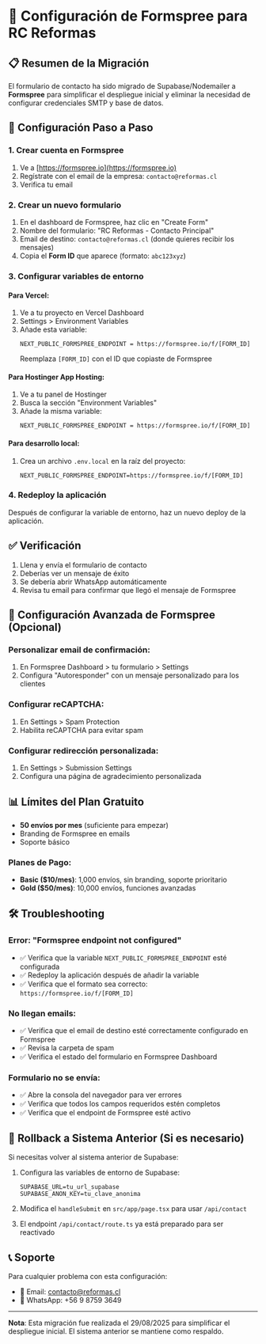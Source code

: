 # 📝 Configuración de Formspree para RC Reformas

## 📋 Resumen de la Migración

El formulario de contacto ha sido migrado de Supabase/Nodemailer a **Formspree** para simplificar el despliegue inicial y eliminar la necesidad de configurar credenciales SMTP y base de datos.

## 🚀 Configuración Paso a Paso

### 1. Crear cuenta en Formspree

1. Ve a [https://formspree.io](https://formspree.io)
2. Regístrate con el email de la empresa: `contacto@reformas.cl`
3. Verifica tu email

### 2. Crear un nuevo formulario

1. En el dashboard de Formspree, haz clic en "Create Form"
2. Nombre del formulario: "RC Reformas - Contacto Principal"
3. Email de destino: `contacto@reformas.cl` (donde quieres recibir los mensajes)
4. Copia el **Form ID** que aparece (formato: `abc123xyz`)

### 3. Configurar variables de entorno

#### Para Vercel:

1. Ve a tu proyecto en Vercel Dashboard
2. Settings > Environment Variables
3. Añade esta variable:
   ```
   NEXT_PUBLIC_FORMSPREE_ENDPOINT = https://formspree.io/f/[FORM_ID]
   ```
   Reemplaza `[FORM_ID]` con el ID que copiaste de Formspree

#### Para Hostinger App Hosting:

1. Ve a tu panel de Hostinger
2. Busca la sección "Environment Variables"
3. Añade la misma variable:
   ```
   NEXT_PUBLIC_FORMSPREE_ENDPOINT = https://formspree.io/f/[FORM_ID]
   ```

#### Para desarrollo local:

1. Crea un archivo `.env.local` en la raíz del proyecto:
   ```env
   NEXT_PUBLIC_FORMSPREE_ENDPOINT=https://formspree.io/f/[FORM_ID]
   ```

### 4. Redeploy la aplicación

Después de configurar la variable de entorno, haz un nuevo deploy de la aplicación.

## ✅ Verificación

1. Llena y envía el formulario de contacto
2. Deberías ver un mensaje de éxito
3. Se debería abrir WhatsApp automáticamente
4. Revisa tu email para confirmar que llegó el mensaje de Formspree

## 🔧 Configuración Avanzada de Formspree (Opcional)

### Personalizar email de confirmación:

1. En Formspree Dashboard > tu formulario > Settings
2. Configura "Autoresponder" con un mensaje personalizado para los clientes

### Configurar reCAPTCHA:

1. En Settings > Spam Protection
2. Habilita reCAPTCHA para evitar spam

### Configurar redirección personalizada:

1. En Settings > Submission Settings
2. Configura una página de agradecimiento personalizada

## 📊 Límites del Plan Gratuito

- **50 envíos por mes** (suficiente para empezar)
- Branding de Formspree en emails
- Soporte básico

### Planes de Pago:

- **Basic ($10/mes)**: 1,000 envíos, sin branding, soporte prioritario
- **Gold ($50/mes)**: 10,000 envíos, funciones avanzadas

## 🛠️ Troubleshooting

### Error: "Formspree endpoint not configured"

- ✅ Verifica que la variable `NEXT_PUBLIC_FORMSPREE_ENDPOINT` esté configurada
- ✅ Redeploy la aplicación después de añadir la variable
- ✅ Verifica que el formato sea correcto: `https://formspree.io/f/[FORM_ID]`

### No llegan emails:

- ✅ Verifica que el email de destino esté correctamente configurado en Formspree
- ✅ Revisa la carpeta de spam
- ✅ Verifica el estado del formulario en Formspree Dashboard

### Formulario no se envía:

- ✅ Abre la consola del navegador para ver errores
- ✅ Verifica que todos los campos requeridos estén completos
- ✅ Verifica que el endpoint de Formspree esté activo

## 🔄 Rollback a Sistema Anterior (Si es necesario)

Si necesitas volver al sistema anterior de Supabase:

1. Configura las variables de entorno de Supabase:

   ```env
   SUPABASE_URL=tu_url_supabase
   SUPABASE_ANON_KEY=tu_clave_anonima
   ```

2. Modifica el `handleSubmit` en `src/app/page.tsx` para usar `/api/contact`

3. El endpoint `/api/contact/route.ts` ya está preparado para ser reactivado

## 📞 Soporte

Para cualquier problema con esta configuración:

- 📧 Email: contacto@reformas.cl
- 💬 WhatsApp: +56 9 8759 3649

---

**Nota**: Esta migración fue realizada el 29/08/2025 para simplificar el despliegue inicial. El sistema anterior se mantiene como respaldo.
